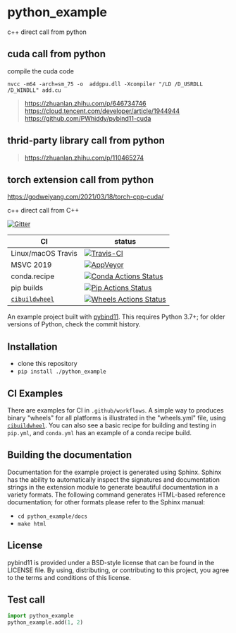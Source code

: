 python_example
==============

c++ direct call from python


cuda call from python 
-----------
compile the cuda code
```
nvcc -m64 -arch=sm_75 -o  addgpu.dll -Xcompiler "/LD /D_USRDLL /D_WINDLL" add.cu
```

> https://zhuanlan.zhihu.com/p/646734746
> https://cloud.tencent.com/developer/article/1944944  
> https://github.com/PWhiddy/pybind11-cuda

thrid-party library call from python
-----------
> https://zhuanlan.zhihu.com/p/110465274


torch extension call from python
-----------
https://godweiyang.com/2021/03/18/torch-cpp-cuda/

c++ direct call from C++



[![Gitter][gitter-badge]][gitter-link]

|      CI              | status |
|----------------------|--------|
| Linux/macOS Travis   | [![Travis-CI][travis-badge]][travis-link] |
| MSVC 2019            | [![AppVeyor][appveyor-badge]][appveyor-link] |
| conda.recipe         | [![Conda Actions Status][actions-conda-badge]][actions-conda-link] |
| pip builds           | [![Pip Actions Status][actions-pip-badge]][actions-pip-link] |
| [`cibuildwheel`][]   | [![Wheels Actions Status][actions-wheels-badge]][actions-wheels-link] |

[gitter-badge]:            https://badges.gitter.im/pybind/Lobby.svg
[gitter-link]:             https://gitter.im/pybind/Lobby
[actions-badge]:           https://github.com/pybind/python_example/workflows/Tests/badge.svg
[actions-conda-link]:      https://github.com/pybind/python_example/actions?query=workflow%3A%22Conda
[actions-conda-badge]:     https://github.com/pybind/python_example/workflows/Conda/badge.svg
[actions-pip-link]:        https://github.com/pybind/python_example/actions?query=workflow%3A%22Pip
[actions-pip-badge]:       https://github.com/pybind/python_example/workflows/Pip/badge.svg
[actions-wheels-link]:     https://github.com/pybind/python_example/actions?query=workflow%3AWheels
[actions-wheels-badge]:    https://github.com/pybind/python_example/workflows/Wheels/badge.svg
[travis-link]:             https://travis-ci.org/pybind/python_example
[travis-badge]:            https://travis-ci.org/pybind/python_example.svg?branch=master&status=passed
[appveyor-link]:           https://ci.appveyor.com/project/wjakob/python-example
<!-- TODO: get a real badge link for appveyor -->
[appveyor-badge]:          https://travis-ci.org/pybind/python_example.svg?branch=master&status=passed

An example project built with [pybind11](https://github.com/pybind/pybind11).
This requires Python 3.7+; for older versions of Python, check the commit
history.

Installation
------------

 - clone this repository
 - `pip install ./python_example`

CI Examples
-----------

There are examples for CI in `.github/workflows`. A simple way to produces
binary "wheels" for all platforms is illustrated in the "wheels.yml" file,
using [`cibuildwheel`][]. You can also see a basic recipe for building and
testing in `pip.yml`, and `conda.yml` has an example of a conda recipe build.


Building the documentation
--------------------------

Documentation for the example project is generated using Sphinx. Sphinx has the
ability to automatically inspect the signatures and documentation strings in
the extension module to generate beautiful documentation in a variety formats.
The following command generates HTML-based reference documentation; for other
formats please refer to the Sphinx manual:

 - `cd python_example/docs`
 - `make html`

License
-------

pybind11 is provided under a BSD-style license that can be found in the LICENSE
file. By using, distributing, or contributing to this project, you agree to the
terms and conditions of this license.

Test call
---------

```python
import python_example
python_example.add(1, 2)
```

[`cibuildwheel`]:          https://cibuildwheel.readthedocs.io
